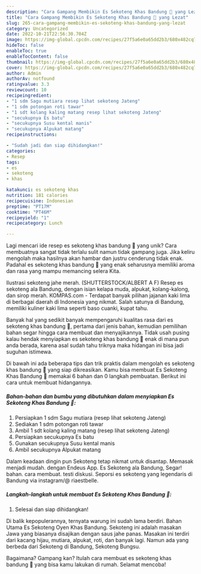 ```yaml
---
description: "Cara Gampang Membikin Es Sekoteng Khas Bandung 🍧 yang Lezat"
title: "Cara Gampang Membikin Es Sekoteng Khas Bandung 🍧 yang Lezat"
slug: 265-cara-gampang-membikin-es-sekoteng-khas-bandung-yang-lezat
category: Uncategorized
date: 2022-10-21T22:56:30.704Z
image: https://img-global.cpcdn.com/recipes/27f5a6e0a65dd2b3/680x482cq70/es-sekoteng-khas-bandung-foto-resep-utama.jpg
hideToc: false
enableToc: true
enableTocContent: false
thumbnail: https://img-global.cpcdn.com/recipes/27f5a6e0a65dd2b3/680x482cq70/es-sekoteng-khas-bandung-foto-resep-utama.jpg
cover: https://img-global.cpcdn.com/recipes/27f5a6e0a65dd2b3/680x482cq70/es-sekoteng-khas-bandung-foto-resep-utama.jpg
author: Admin
authorAv: notfound
ratingvalue: 3.3
reviewcount: 10
recipeingredient:
- "1 sdm Sagu mutiara resep lihat sekoteng Jateng"
- "1 sdm potongan roti tawar"
- "1 sdt kolang kaling matang resep lihat sekoteng Jateng"
- "secukupnya Es batu"
- "secukupnya Susu kental manis"
- "secukupnya Alpukat matang"
recipeinstructions:

- "Sudah jadi dan siap dihidangkan!"
categories:
- Resep
tags:
- es
- sekoteng
- khas

katakunci: es sekoteng khas 
nutrition: 181 calories
recipecuisine: Indonesian
preptime: "PT17M"
cooktime: "PT46M"
recipeyield: "1"
recipecategory: Lunch

---
```





Lagi mencari ide resep es sekoteng khas bandung 🍧 yang unik? Cara membuatnya sangat tidak terlalu sulit namun tidak gampang juga. Jika keliru mengolah maka hasilnya akan hambar dan justru cenderung tidak enak. Padahal es sekoteng khas bandung 🍧 yang enak seharusnya memiliki aroma dan rasa yang mampu memancing selera Kita.





Ilustrasi sekoteng jahe merah. (SHUTTERSTOCK/ALBERT A F) Resep es sekoteng ala Bandung, dengan isian kelapa muda, alpukat, kolang-kalong, dan sirop merah. KOMPAS.com - Terdapat banyak pilihan jajanan kaki lima di berbagai daerah di Indonesia yang nikmat. Salah satunya di Bandung, memiliki kuliner kaki lima seperti baso cuanki, kupat tahu.

Banyak hal yang sedikit banyak mempengaruhi kualitas rasa dari es sekoteng khas bandung 🍧, pertama dari jenis bahan, kemudian pemilihan bahan segar hingga cara membuat dan menyajikannya. Tidak usah pusing kalau hendak menyiapkan es sekoteng khas bandung 🍧 enak di mana pun anda berada, karena asal sudah tahu triknya maka hidangan ini bisa jadi suguhan istimewa.






Di bawah ini ada beberapa tips dan trik praktis dalam mengolah es sekoteng khas bandung 🍧 yang siap dikreasikan. Kamu bisa membuat Es Sekoteng Khas Bandung 🍧 memakai 6 bahan dan 0 langkah pembuatan. Berikut ini cara untuk membuat hidangannya.

<!--inarticleads1-->

##### Bahan-bahan dan bumbu yang dibutuhkan dalam menyiapkan Es Sekoteng Khas Bandung 🍧:

1. Persiapkan 1 sdm Sagu mutiara (resep lihat sekoteng Jateng)
1. Sediakan 1 sdm potongan roti tawar
1. Ambil 1 sdt kolang kaling matang (resep lihat sekoteng Jateng)
1. Persiapkan secukupnya Es batu
1. Gunakan secukupnya Susu kental manis
1. Ambil secukupnya Alpukat matang


Dalam keadaan dingin pun Sekoteng tetap nikmat untuk disantap. Memasak menjadi mudah. dengan Endeus App. Es Sekoteng ala Bandung, Segar! bahan. cara membuat. testi diskusi. Seporsi es sekoteng yang legendaris di Bandung via instagram/@ riaestbelle. 

<!--inarticleads2-->

##### Langkah-langkah untuk membuat Es Sekoteng Khas Bandung 🍧:


1. Selesai dan siap dihidangkan!

Di balik kepopulerannya, ternyata warung ini sudah lama berdiri. Bahan Utama Es Sekoteng Oyen Khas Bandung. Sekoteng ini adalah masakan Jawa yang biasanya disajikan dengan saus jahe panas. Masakan ini terdiri dari kacang hijau, mutiara, alpukat, roti, dan banyak lagi. Namun ada yang berbeda dari Sekoteng di Bandung, Sekoteng Bungsu. 

Bagaimana? Gampang kan? Itulah cara membuat es sekoteng khas bandung 🍧 yang bisa kamu lakukan di rumah. Selamat mencoba!
